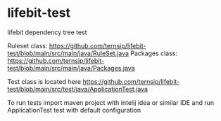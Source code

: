 # lifebit-test
lifebit dependency tree test

Ruleset class: https://github.com/ternsip/lifebit-test/blob/main/src/main/java/RuleSet.java
Packages class: https://github.com/ternsip/lifebit-test/blob/main/src/main/java/Packages.java


Test class is located here
https://github.com/ternsip/lifebit-test/blob/main/src/test/java/ApplicationTest.java

To run tests import maven project with intelij idea or similar IDE and run ApplicationTest test with default configuration
